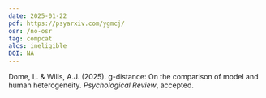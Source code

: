```yaml
---
date: 2025-01-22
pdf: https://psyarxiv.com/ygmcj/
osr: /no-osr
tag: compcat
alcs: ineligible
DOI: NA
---
```


Dome, L. & Wills, A.J. (2025). g-distance: On the comparison of model and human heterogeneity. _Psychological Review_, accepted.